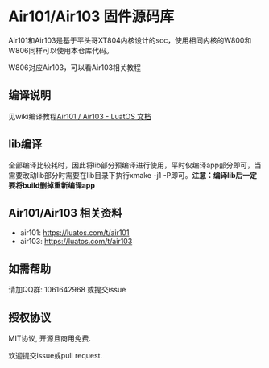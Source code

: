 # Air101/Air103 固件源码库

Air101和Air103是基于平头哥XT804内核设计的soc，使用相同内核的W800和W806同样可以使用本仓库代码。

W806对应Air103，可以看Air103相关教程

## 编译说明
见wiki编译教程[Air101 / Air103 - LuatOS 文档](https://wiki.luatos.com/develop/compile/Air101.html)

## lib编译

全部编译比较耗时，因此将lib部分预编译进行使用，平时仅编译app部分即可，当需要改动lib部分时需要在lib目录下执行xmake -j1 -P即可。**注意：编译lib后一定要将build删掉重新编译app**

## Air101/Air103 相关资料

* air101: https://luatos.com/t/air101
* air103: https://luatos.com/t/air103

## 如需帮助

请加QQ群: 1061642968 或提交issue

## 授权协议

MIT协议, 开源且商用免费.

欢迎提交issue或pull request.
